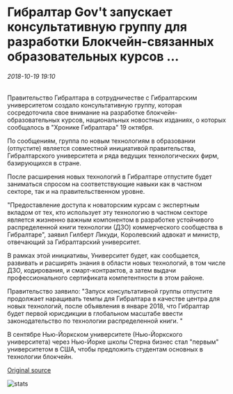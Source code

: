 # Гибралтар Gov't запускает консультативную группу для разработки Блокчейн-связанных образовательных курсов ...

###### 2018-10-19 19:10

Правительство Гибралтара в сотрудничестве с Гибралтарским университетом создало консультативную группу, которая сосредоточила свое внимание на разработке блокчейн-образовательных курсов, национальных новостных изданиях, о которых сообщалось в "Хронике Гибралтара" 19 октября.

По сообщениям, группа по новым технологиям в образовании (отпустите) является совместной инициативой правительства, Гибралтарского университета и ряда ведущих технологических фирм, базирующихся в стране.

После расширения новых технологий в Гибралтаре отпустите будет заниматься спросом на соответствующие навыки как в частном секторе, так и на правительственном уровне.

"Предоставление доступа к новаторским курсам с экспертным вкладом от тех, кто использует эту технологию в частном секторе является жизненно важным компонентом в разработке устойчивого распределенной книги технологии (ДЗО) коммерческого сообщества в Гибралтаре", заявил Гилберт Ликуди, Королевский адвокат и министр, отвечающий за Гибралтарский университет.

В рамках этой инициативы, Университет будет, как сообщается, развивать и расширять знания в области новых технологий, в том числе ДЗО, кодирования, и смарт-контрактов, а затем выдачи профессионального сертификата компетентности в этом районе.

Правительство заявило: "Запуск консультативной группы отпустите продолжает наращивать темпы для Гибралтара в качестве центра для новых технологий, после объявления в январе 2018, что Гибралтар будет первой юрисдикции в глобальном масштабе ввести законодательство по технологии распределенной книги. "

В сентябре Нью-Йоркском университете (Нью-Йоркского университета) через Нью-Йорке школы Стерна бизнес стал "первым" университетом в США, чтобы предложить студентам основных в технологии блокчейн.

[Original source](https://cointelegraph.com/news/gibraltar-govt-launches-advisory-group-to-develop-blockchain-related-educational-courses)

![stats](https://c.statcounter.com/11760860/0/a89fa40b/1/ "stats")